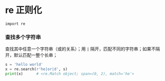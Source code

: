 # re 正则化

`import re`

### 查找多个字符串

查找其中任意一个字符串（或的关系）；用 `|` 隔开，匹配不同的字符串；如果不隔开，默认匹配一整个长串；

```python
s = 'hello world'
x = re.search(r'he|or|d', s)
print(x)      # <re.Match object; span=(0, 2), match='he'>
```
